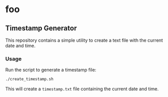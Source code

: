# foo

## Timestamp Generator

This repository contains a simple utility to create a text file with the current date and time.

### Usage

Run the script to generate a timestamp file:

```bash
./create_timestamp.sh
```

This will create a `timestamp.txt` file containing the current date and time.